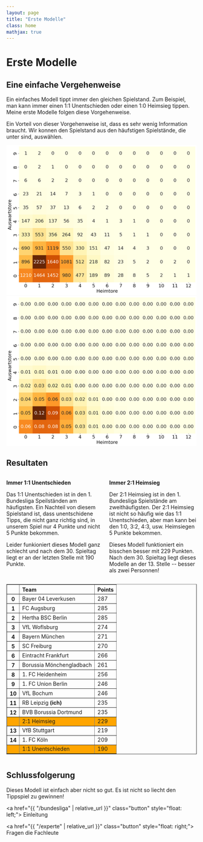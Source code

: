 ```yaml
---
layout: page
title: "Erste Modelle"
class: home
mathjax: true
---
```


# Erste Modelle

## Eine einfache Vergehenweise

Ein einfaches Modell tippt immer den gleichen Spielstand.
Zum Beispiel, man kann immer einen 1:1 Unentschieden oder einen 1:0 Heimsieg tippen.
Meine erste Modelle folgen diese Vorgehenweise.

Ein Vorteil von dieser Vorgehenweise ist, dass es sehr wenig Information braucht. 
Wir konnen den Spielstand aus den häufstigen Spielstände, die unter sind, auswählen.

<img src="/plots/heatmap_counts.png" alt="Heatmap von 1. Bundesliga Spielstandzahlen" />

<img src="/plots/heatmap_percent.png" alt="Heatmap von 1. Bundesliga Spielstandprozenten" />

## Resultaten

<div class="columns" markdown="1">

<div class="intro" markdown="1">

**Immer 1:1 Unentschieden**

Das 1:1 Unentschieden ist in den 1. Bundesliga Speilständen am häufigsten.
Ein Nachteil von diesem Spielstand ist, dass unentschidene Tipps, die nicht ganz richtig sind, in unserem Spiel nur 4 Punkte und nicht 5 Punkte bekommen.

Leider funkioniert dieses Modell ganz schlecht und nach dem 30. Spieltag liegt er an der letzten Stelle mit 190 Punkte.

</div>

<div class="intro" markdown="1">

**Immer 2:1 Heimsieg**

Der 2:1 Heimsieg ist in den 1. Bundesliga Spielstände am zweithäufigsten.
Der 2:1 Heimsieg ist nicht so häufig wie das 1:1 Unentschieden, aber man kann bei den 1:0, 3:2, 4:3, usw. Heimsiegen 5 Punkte bekommen.

Dieses Modell funktioniert ein bisschen besser mit 229 Punkten.
Nach dem 30. Spieltag liegt dieses Modelle an der 13. Stelle -- besser als zwei Personnen!

</div>

</div>

<div class="columns" markdown="1">

<table border="1" class="dataframe rendered_html" align="center">
  <thead>
    <tr style="text-align: left;">
      <th></th>
      <th>Team</th>
      <th>Points</th>
    </tr>
  </thead>
  <tbody>
    <tr>
      <th>0</th>
      <td>Bayer 04 Leverkusen</td>
      <td>287</td>
    </tr>
    <tr>
      <th>1</th>
      <td>FC Augsburg</td>
      <td>285</td>
    </tr>
    <tr>
      <th>2</th>
      <td>Hertha BSC Berlin</td>
      <td>285</td>
    </tr>
    <tr>
      <th>3</th>
      <td>VfL Woflsburg</td>
      <td>274</td>
    </tr>
    <tr>
      <th>4</th>
      <td>Bayern München</td>
      <td>271</td>
    </tr>
    <tr>
      <th>5</th>
      <td>SC Freiburg</td>
      <td>270</td>
    </tr>
    <tr>
      <th>6</th>
      <td>Eintracht Frankfurt</td>
      <td>266</td>
    </tr>
    <tr>
      <th>7</th>
      <td>Borussia Mönchengladbach</td>
      <td>261</td>
    </tr>
    <tr>
      <th>8</th>
      <td>1. FC Heidenheim</td>
      <td>256</td>
    </tr>
    <tr>
      <th>9</th>
      <td>1. FC Union Berlin</td>
      <td>246</td>
    </tr>
    <tr>
      <th>10</th>
      <td>VfL Bochum</td>
      <td>246</td>
    </tr>
    <tr>
      <th>11</th>
      <td>RB Leipzig <b>(ich)</b></td>
      <td>235</td>
    </tr>
    <tr>
      <th>12</th>
      <td>BVB Borussia Dortmund</td>
      <td>235</td>
    </tr>
    <tr style="background: orange">
      <th></th>
      <td>2:1 Heimsieg</td>
      <td>229</td>
    </tr>
    <tr>
      <th>13</th>
      <td>VfB Stuttgart</td>
      <td>219</td>
    </tr>
    <tr>
      <th>14</th>
      <td>1. FC Köln</td>
      <td>209</td>
    </tr>
    <tr style="background: orange">
      <th></th>
      <td>1:1 Unentschieden</td>
      <td>190</td>
    </tr>
  </tbody>
</table>

</div>

## Schlussfolgerung

Dieses Modell ist einfach aber nicht so gut.
Es ist nicht so liecht den Tippspiel zu gewinnen!


<a href="{{ "/bundesliga" | relative_url }}" class="button" style="float: left;">
  <i class="fas fa-chevron-circle-left"></i>
  Einleitung
</a>

<a href="{{ "/experte" | relative_url }}" class="button" style="float: right;">
  <i class="fas fa-chevron-circle-right"></i>
  Fragen die Fachleute
</a>